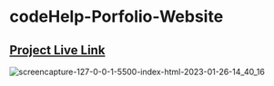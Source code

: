 # codeHelp-Porfolio-Website
## [Project Live Link](https://code-help-porfolio-website.netlify.app/)
![screencapture-127-0-0-1-5500-index-html-2023-01-26-14_40_16](https://user-images.githubusercontent.com/112545072/214798212-46091834-3a3d-4a81-8bc4-5779181b740c.png)
